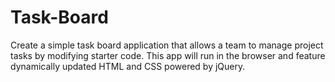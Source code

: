 # Task-Board
Create a simple task board application that allows a team to manage project tasks by modifying starter code. This app will run in the browser and feature dynamically updated HTML and CSS powered by jQuery.
